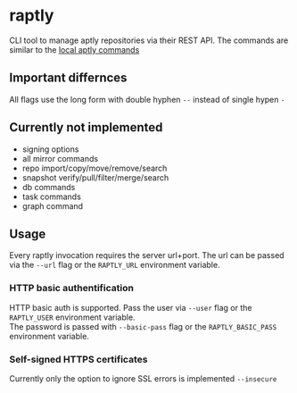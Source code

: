 # raptly

CLI tool to manage aptly repositories via their REST API. The commands are similar to the [local aptly commands](https://www.aptly.info/doc/commands/)

## Important differnces

All flags use the long form with double hyphen `--` instead of single hypen `-`

## Currently not implemented

* signing options
* all mirror commands
* repo import/copy/move/remove/search
* snapshot verify/pull/filter/merge/search
* db commands
* task commands
* graph command

## Usage

Every raptly invocation requires the server url+port. The url can be passed via the `--url` flag or the `RAPTLY_URL` environment variable.

### HTTP basic authentification

HTTP basic auth is supported. Pass the user via `--user` flag or the `RAPTLY_USER` environment variable.  
The password is passed with `--basic-pass` flag or the `RAPTLY_BASIC_PASS` environment variable.  

### Self-signed HTTPS certificates

Currently only the option to ignore SSL errors is implemented `--insecure`
